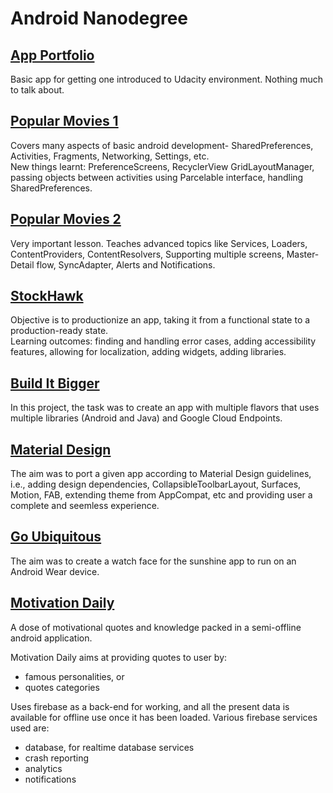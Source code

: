 # Android Nanodegree

## [App Portfolio](https://github.com/BipinSutar/android-P0-My-Portfolio-App)
Basic app for getting one introduced to Udacity environment. Nothing much to talk about.

## [Popular Movies 1](https://github.com/BipinSutar/Popular-Movies-Stage-1)
Covers many aspects of basic android development- SharedPreferences, Activities, Fragments, Networking, Settings, etc.  
New things learnt: PreferenceScreens, RecyclerView GridLayoutManager, passing objects between activities using Parcelable interface, handling SharedPreferences.

## [Popular Movies 2](https://github.com/BipinSutar/Popular-Movies-Stage-2)
Very important lesson. Teaches advanced topics like Services, Loaders, ContentProviders, ContentResolvers, Supporting multiple screens, Master-Detail flow, SyncAdapter, Alerts and Notifications.

## [StockHawk](https://github.com/BipinSutar/Stock-Hawk)
Objective is to productionize an app, taking it from a functional state to a production-ready state.  
Learning outcomes: finding and handling error cases, adding accessibility features, allowing for localization, adding widgets, adding libraries.

## [Build It Bigger](https://github.com/BipinSutar/Build-It-Bigger-P4)
In this project, the task was to create an app with multiple flavors that uses multiple libraries (Android and Java) and Google Cloud Endpoints.

## [Material Design](https://github.com/BipinSutar/XYZ-Reader)
The aim was to port a given app according to Material Design guidelines, i.e., adding design dependencies, CollapsibleToolbarLayout, Surfaces, Motion, FAB, extending theme from AppCompat, etc and providing user a complete and seemless experience.

## [Go Ubiquitous](https://github.com/BipinSutar/Go-Ubiquitous)
The aim was to create a watch face for the sunshine app to run on an Android Wear device. 

## [Motivation Daily](https://github.com/BipinSutar/DailyMotivation)
A dose of motivational quotes and knowledge packed in a semi-offline android application.

Motivation Daily aims at providing quotes to user by:
* famous personalities, or
* quotes categories

Uses firebase as a back-end for working, and all the present data is available for offline use once it has been loaded. Various firebase services used are:
* database, for realtime database services
* crash reporting
* analytics
* notifications
